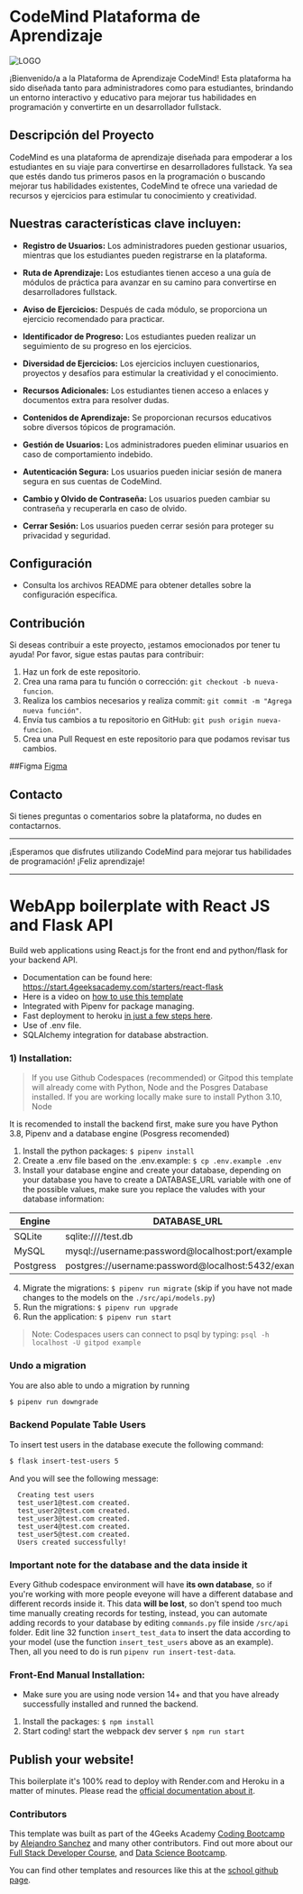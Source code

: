 


# CodeMind Plataforma de Aprendizaje

![LOGO](https://github.com/4GeeksAcademy/codemind/assets/83560861/d2c8e8df-cd89-4529-bf01-aaa0a61ee2ff)

¡Bienvenido/a a la Plataforma de Aprendizaje CodeMind! Esta plataforma ha sido diseñada tanto para administradores como para estudiantes, brindando un entorno interactivo y educativo para mejorar tus habilidades en programación y convertirte en un desarrollador fullstack.



## Descripción del Proyecto

CodeMind es una plataforma de aprendizaje diseñada para empoderar a los estudiantes en su viaje para convertirse en desarrolladores fullstack. Ya sea que estés dando tus primeros pasos en la programación o buscando mejorar tus habilidades existentes, CodeMind te ofrece una variedad de recursos y ejercicios para estimular tu conocimiento y creatividad.


## Nuestras características clave incluyen:

- **Registro de Usuarios:** Los administradores pueden gestionar usuarios, mientras que los estudiantes pueden registrarse en la plataforma.

- **Ruta de Aprendizaje:** Los estudiantes tienen acceso a una guía de módulos de práctica para avanzar en su camino para convertirse en desarrolladores fullstack.

- **Aviso de Ejercicios:** Después de cada módulo, se proporciona un ejercicio recomendado para practicar.

- **Identificador de Progreso:** Los estudiantes pueden realizar un seguimiento de su progreso en los ejercicios.

- **Diversidad de Ejercicios:** Los ejercicios incluyen cuestionarios, proyectos y desafíos para estimular la creatividad y el conocimiento.

- **Recursos Adicionales:** Los estudiantes tienen acceso a enlaces y documentos extra para resolver dudas.

- **Contenidos de Aprendizaje:** Se proporcionan recursos educativos sobre diversos tópicos de programación.

- **Gestión de Usuarios:** Los administradores pueden eliminar usuarios en caso de comportamiento indebido.

- **Autenticación Segura:** Los usuarios pueden iniciar sesión de manera segura en sus cuentas de CodeMind.

- **Cambio y Olvido de Contraseña:** Los usuarios pueden cambiar su contraseña y recuperarla en caso de olvido.

- **Cerrar Sesión:** Los usuarios pueden cerrar sesión para proteger su privacidad y seguridad.


## Configuración

- Consulta los archivos README  para obtener detalles sobre la configuración específica.

## Contribución

Si deseas contribuir a este proyecto, ¡estamos emocionados por tener tu ayuda! Por favor, sigue estas pautas para contribuir:

1. Haz un fork de este repositorio.
2. Crea una rama para tu función o corrección: `git checkout -b nueva-funcion`.
3. Realiza los cambios necesarios y realiza commit: `git commit -m "Agrega nueva función"`.
4. Envía tus cambios a tu repositorio en GitHub: `git push origin nueva-funcion`.
5. Crea una Pull Request en este repositorio para que podamos revisar tus cambios.

##Figma
[Figma](https://www.figma.com/file/g48LF56UejAo4uYpuIMUgV/Untitled?type=design&node-id=0-1&mode=design&t=BDpkpQblPD672V5q-0
)
## Contacto

Si tienes preguntas o comentarios sobre la plataforma, no dudes en contactarnos.

---

¡Esperamos que disfrutes utilizando CodeMind para mejorar tus habilidades de programación! ¡Feliz aprendizaje!














------------------------------------------------


# WebApp boilerplate with React JS and Flask API

Build web applications using React.js for the front end and python/flask for your backend API.

- Documentation can be found here: https://start.4geeksacademy.com/starters/react-flask
- Here is a video on [how to use this template](https://www.loom.com/share/f37c6838b3f1496c95111e515e83dd9b)
- Integrated with Pipenv for package managing.
- Fast deployment to heroku [in just a few steps here](https://start.4geeksacademy.com/backend/deploy-heroku-posgres).
- Use of .env file.
- SQLAlchemy integration for database abstraction.

### 1) Installation:

> If you use Github Codespaces (recommended) or Gitpod this template will already come with Python, Node and the Posgres Database installed. If you are working locally make sure to install Python 3.10, Node 

It is recomended to install the backend first, make sure you have Python 3.8, Pipenv and a database engine (Posgress recomended)

1. Install the python packages: `$ pipenv install`
2. Create a .env file based on the .env.example: `$ cp .env.example .env`
3. Install your database engine and create your database, depending on your database you have to create a DATABASE_URL variable with one of the possible values, make sure you replace the valudes with your database information:

| Engine    | DATABASE_URL                                        |
| --------- | --------------------------------------------------- |
| SQLite    | sqlite:////test.db                                  |
| MySQL     | mysql://username:password@localhost:port/example    |
| Postgress | postgres://username:password@localhost:5432/example |

4. Migrate the migrations: `$ pipenv run migrate` (skip if you have not made changes to the models on the `./src/api/models.py`)
5. Run the migrations: `$ pipenv run upgrade`
6. Run the application: `$ pipenv run start`

> Note: Codespaces users can connect to psql by typing: `psql -h localhost -U gitpod example`

### Undo a migration

You are also able to undo a migration by running

```sh
$ pipenv run downgrade
```

### Backend Populate Table Users

To insert test users in the database execute the following command:

```sh
$ flask insert-test-users 5
```

And you will see the following message:

```
  Creating test users
  test_user1@test.com created.
  test_user2@test.com created.
  test_user3@test.com created.
  test_user4@test.com created.
  test_user5@test.com created.
  Users created successfully!
```

### **Important note for the database and the data inside it**

Every Github codespace environment will have **its own database**, so if you're working with more people eveyone will have a different database and different records inside it. This data **will be lost**, so don't spend too much time manually creating records for testing, instead, you can automate adding records to your database by editing ```commands.py``` file inside ```/src/api``` folder. Edit line 32 function ```insert_test_data``` to insert the data according to your model (use the function ```insert_test_users``` above as an example). Then, all you need to do is run ```pipenv run insert-test-data```.

### Front-End Manual Installation:

-   Make sure you are using node version 14+ and that you have already successfully installed and runned the backend.

1. Install the packages: `$ npm install`
2. Start coding! start the webpack dev server `$ npm run start`

## Publish your website!

This boilerplate it's 100% read to deploy with Render.com and Heroku in a matter of minutes. Please read the [official documentation about it](https://start.4geeksacademy.com/deploy).

### Contributors

This template was built as part of the 4Geeks Academy [Coding Bootcamp](https://4geeksacademy.com/us/coding-bootcamp) by [Alejandro Sanchez](https://twitter.com/alesanchezr) and many other contributors. Find out more about our [Full Stack Developer Course](https://4geeksacademy.com/us/coding-bootcamps/part-time-full-stack-developer), and [Data Science Bootcamp](https://4geeksacademy.com/us/coding-bootcamps/datascience-machine-learning).

You can find other templates and resources like this at the [school github page](https://github.com/4geeksacademy/).
